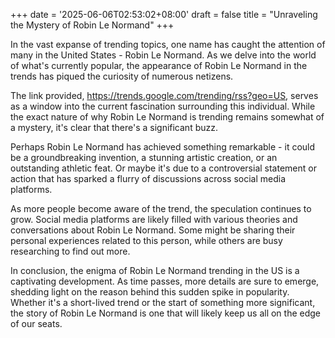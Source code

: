+++
date = '2025-06-06T02:53:02+08:00'
draft = false
title = "Unraveling the Mystery of Robin Le Normand"
+++

In the vast expanse of trending topics, one name has caught the attention of many in the United States - Robin Le Normand. As we delve into the world of what's currently popular, the appearance of Robin Le Normand in the trends has piqued the curiosity of numerous netizens.

The link provided, https://trends.google.com/trending/rss?geo=US, serves as a window into the current fascination surrounding this individual. While the exact nature of why Robin Le Normand is trending remains somewhat of a mystery, it's clear that there's a significant buzz. 

Perhaps Robin Le Normand has achieved something remarkable - it could be a groundbreaking invention, a stunning artistic creation, or an outstanding athletic feat. Or maybe it's due to a controversial statement or action that has sparked a flurry of discussions across social media platforms. 

As more people become aware of the trend, the speculation continues to grow. Social media platforms are likely filled with various theories and conversations about Robin Le Normand. Some might be sharing their personal experiences related to this person, while others are busy researching to find out more.

In conclusion, the enigma of Robin Le Normand trending in the US is a captivating development. As time passes, more details are sure to emerge, shedding light on the reason behind this sudden spike in popularity. Whether it's a short-lived trend or the start of something more significant, the story of Robin Le Normand is one that will likely keep us all on the edge of our seats.